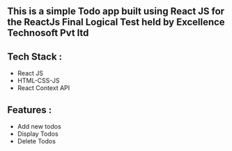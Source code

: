 ## This is a simple Todo app built using React JS for the ReactJs Final Logical Test held by Excellence Technosoft Pvt ltd


## Tech Stack :
-   React JS
-   HTML-CSS-JS
-   React Context API

## Features :
- Add new todos
- Display Todos
- Delete Todos
